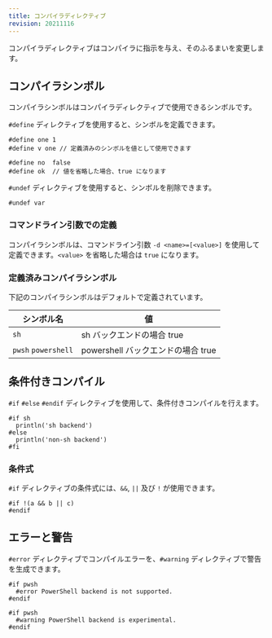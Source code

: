 ```yaml
---
title: コンパイラディレクティブ
revision: 20211116
---
```


コンパイラディレクティブはコンパイラに指示を与え、そのふるまいを変更します。

## コンパイラシンボル

コンパイラシンボルはコンパイラディレクティブで使用できるシンボルです。

`#define` ディレクティブを使用すると、シンボルを定義できます。

```
#define one 1
#define v one // 定義済みのシンボルを値として使用できます

#define no  false
#define ok  // 値を省略した場合、true になります
```

`#undef` ディレクティブを使用すると、シンボルを削除できます。

```
#undef var
```

### コマンドライン引数での定義

コンパイラシンボルは、コマンドライン引数 `-d <name>=[<value>]` を使用して定義できます。`<value>` を省略した場合は `true` になります。

### 定義済みコンパイラシンボル

下記のコンパイラシンボルはデフォルトで定義されています。

| シンボル名         | 値 |
| ------------------ | -- |
|`sh`                | sh バックエンドの場合 true |
|`pwsh` `powershell` | powershell バックエンドの場合 true |

## 条件付きコンパイル

`#if` `#else` `#endif` ディレクティブを使用して、条件付きコンパイルを行えます。

```
#if sh
  println('sh backend')
#else
  println('non-sh backend')
#fi
```

### 条件式

`#if` ディレクティブの条件式には、`&&`, `||` 及び `!` が使用できます。

```
#if !(a && b || c)
#endif
```

## エラーと警告

`#error` ディレクティブでコンパイルエラーを、`#warning` ディレクティブで警告を生成できます。

```
#if pwsh
  #error PowerShell backend is not supported.
#endif
```

```
#if pwsh
  #warning PowerShell backend is experimental.
#endif
```
